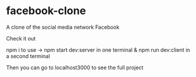 # facebook-clone
A clone of the social media network Facebook

Check it out

npm i to use -> 
npm start dev:server in one terminal
&
npm run dev:client in a second terminal

Then you can go to localhost3000 to see the full project
